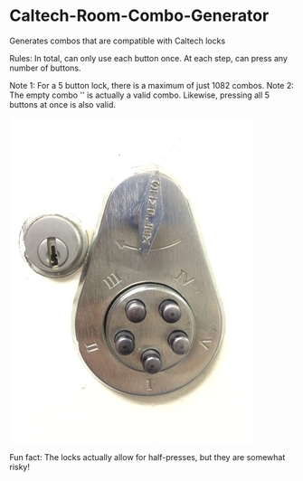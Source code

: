 Caltech-Room-Combo-Generator
============================

Generates combos that are compatible with Caltech locks

Rules:
In total, can only use each button once.
At each step, can press any number of buttons.

Note 1: For a 5 button lock, there is a maximum of just 1082 combos.
Note 2: The empty combo '' is actually a valid combo. Likewise, pressing all 5 buttons at once is also valid.

![](https://github.com/JadenGeller/Caltech-Room-Combo-Generator/blob/master/lock.jpg?raw=true)   


Fun fact: The locks actually allow for half-presses, but they are somewhat risky!
